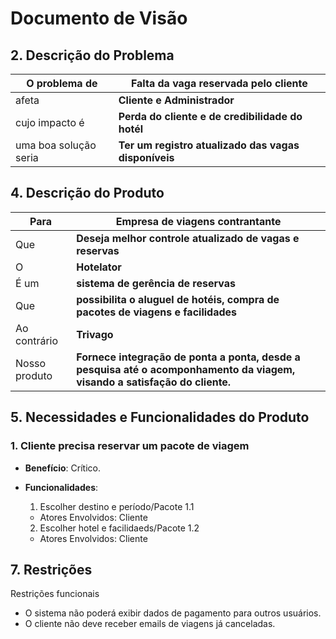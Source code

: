 # Documento de Visão  

## 2. Descrição do Problema

O problema de|**Falta da vaga reservada pelo cliente** 
-------------|-------------------------------------
afeta|**Cliente e Administrador**  
cujo impacto é|**Perda do cliente e de credibilidade do hotél** 
uma boa solução seria|**Ter um registro atualizado das vagas disponíveis**

## 4. Descrição do Produto  

Para| **Empresa de viagens contrantante**  
----|------  
Que | **Deseja melhor controle atualizado de vagas e reservas**   
O   | **Hotelator**   
É um| **sistema de gerência de reservas**   
Que | **possibilita o aluguel de hotéis, compra de pacotes de viagens e facilidades**   
Ao contrário| **Trivago**   
Nosso produto| **Fornece integração de ponta a ponta, desde a pesquisa até o acomponhamento da viagem, visando a satisfação do cliente.**   

## 5. Necessidades e Funcionalidades do Produto  
### 1. Cliente precisa reservar um pacote de viagem

 - **Benefício**: Crítico.

 - **Funcionalidades**:  
    1. Escolher destino e período/Pacote 1.1
      - Atores Envolvidos: Cliente
    2. Escolher hotel e facilidaeds/Pacote 1.2
      - Atores Envolvidos: Cliente
## 7. Restrições  

Restrições funcionais
  - O sistema não poderá exibir dados de pagamento para outros usuários.
  - O cliente não deve receber emails de viagens já canceladas.


